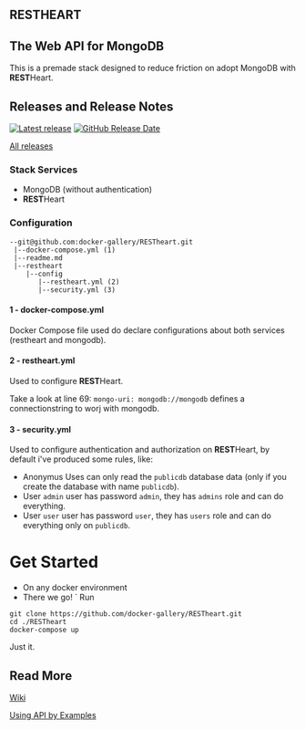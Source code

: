 ## **REST**HEART
## The Web API for MongoDB

This is a premade stack designed to reduce friction on adopt MongoDB with **REST**Heart.

## Releases and Release Notes
[![Latest release](https://img.shields.io/github/release/docker-gallery/RESTheart.svg)](https://github.com/docker-gallery/RESTheart/releases/latest) 
[![GitHub Release Date](https://img.shields.io/github/release-date/docker-gallery/RESTheart.svg)](https://github.com/docker-gallery/RESTheart/releases/latest)

[All releases](https://github.com/docker-gallery/RESTheart/releases) 

### Stack Services
* MongoDB (without authentication)
* **REST**Heart

### Configuration
```
--git@github.com:docker-gallery/RESTheart.git
 |--docker-compose.yml (1)
 |--readme.md
 |--restheart 
    |--config
       |--restheart.yml (2)
       |--security.yml (3)
```

#### 1 - docker-compose.yml
Docker Compose file used do declare configurations about both services (restheart and mongodb).

#### 2 - restheart.yml
Used to configure **REST**Heart.

Take a look at line 69: `mongo-uri: mongodb://mongodb` defines a connectionstring to worj with mongodb.

#### 3 - security.yml
Used to configure authentication and authorization on **REST**Heart, by default i've produced some rules, like:
* Anonymus Uses can only read the `publicdb` database data (only if you create the database with name `publicdb`).
* User `admin` user has password `admin`, they has `admins` role and can do everything.
* User `user` user has password `user`, they has `users` role and can do everything only on `publicdb`.


# Get Started

* On any docker environment
* There we go! `
Run 
```
git clone https://github.com/docker-gallery/RESTheart.git
cd ./RESTheart
docker-compose up
```
Just it. 


## Read More

[Wiki](https://github.com/docker-gallery/RESTheart/wiki)

[Using API by Examples](https://github.com/docker-gallery/RESTheart/wiki/API-by-Examples)
